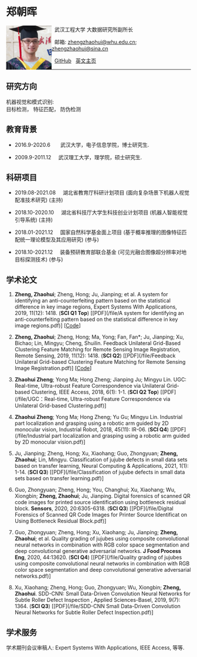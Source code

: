 # 郑朝晖  

<a href="url"><img src="/file/1.jpg" align="left" height="120" ></a>  

&nbsp; 武汉工程大学 大数据研究所副所长  

&nbsp; 邮箱: zhengzhaohui@whu.edu.cn;    zhengzhaohui@sina.cn  

&nbsp; [GitHub](https://github.com/DoctorZheng) &nbsp; [英文主页](index.md)  

*****
## 研究方向  
机器视觉和模式识别:  
目标检测， 特征匹配， 防伪检测

## 教育背景 
* 2016.9-2020.6  &nbsp; &nbsp; &nbsp;   武汉大学，电子信息学院，博士研究生.  
   
* 2009.9-2011.12  &nbsp; &nbsp;   武汉理工大学，理学院，硕士研究生.  

## 科研项目
* 2019.08-2021.08  &nbsp; &nbsp;  湖北省教育厅科研计划项目 (面向复杂场景下机器人视觉配准技术研究) (主持)  
  
* 2018.10-2020.10  &nbsp; &nbsp;  湖北省科技厅大学生科技创业计划项目 (机器人智能视觉引导系统) (主持)   
  
* 2018.01-2021.12  &nbsp; &nbsp;  国家自然科学基金面上项目 (基于概率推理的图像特征匹配统一理论模型及其应用研究) (参与)  
  
* 2018.10-2021.12  &nbsp; &nbsp;  装备预研教育部联合基金 (可见光融合图像超分辨率对地目标探测技术) (参与)  

## 学术论文
1. **Zheng, Zhaohui**; Zheng, Hong; Ju, Jianping; et al. A system for identifying an anti-counterfeiting pattern based on the statistical difference in key image regions, Expert Systems With Applications, 2019, 11(12): 1418. (**SCI Q1 Top**) [[PDF](/file/A system for identifying an anti-counterfeiting pattern based on the statistical difference in key image regions.pdf)] [[Code](https://github.com/DoctorZheng/The-anti-counterfeiting-algorithm)]  
  
3. **Zheng, Zhaohui**; Zheng, Hong; Ma, Yong; Fan, Fan*; Ju, Jianping; Xu, Bichao; Lin, Mingyu; Cheng, Shuilin. Feedback Unilateral Grid-Based Clustering Feature Matching for Remote Sensing Image Registration, Remote Sensing, 2019, 11(12): 1418. (**SCI Q2**) [[PDF](/file/Feedback Unilateral Grid-based Clustering Feature Matching for Remote Sensing Image Registration.pdf)] [[Code](https://github.com/DoctorZheng/F-UGC)]  
  
4. **Zhaohui Zheng**; Yong Ma; Hong Zheng; Jianping Ju; Mingyu Lin. UGC: Real-time, Ultra-robust Feature Correspondence via Unilateral Grid-based Clustering, IEEE Access, 2018, 6(1): 1-1. (**SCI Q2 Top**) [[PDF](/file/UGC：Real-time, Ultra-robust Feature Correspondence via Unilateral Grid-based Clustering.pdf)]  
  
5. **Zhaohui Zheng**; Yong Ma; Hong Zheng; Yu Gu; Mingyu Lin. Industrial part localization and grasping using a robotic arm guided by 2D monocular vision, Industrial Robot, 2018, 45(11): IR-06. (**SCI Q4**) [[PDF](/file/Industrial part localization and grasping using a robotic arm guided by 2D monocular vision.pdf)]  
  
6. Ju, Jianping; Zheng, Hong; Xu, Xiaohang; Guo, Zhongyuan; **Zheng, Zhaohui**; Lin, Mingyu. Classification of jujube defects in small data sets based on transfer learning, Neural Computing & Applications, 2021, 1(1): 1-14. (**SCI Q3**) [[PDF](/file/Classification of jujube defects in small data sets based on transfer learning.pdf)]  
  
7. Guo, Zhongyuan; Zheng, Hong; You, Changhui;  Xu, Xiaohang; Wu, Xiongbin; **Zheng, Zhaohui**; Ju, Jianping. Digital forensics of scanned QR code images for printed source identification using bottleneck residual block. **Sensors**, 2020, 20:6305-6318. (**SCI Q3**) [[PDF](/file/Digital Forensics of Scanned QR Code Images for Printer Source Identificat on Using Bottleneck Residual Block.pdf)]  
  
8. Guo, Zhongyuan; Zheng, Hong; Xu, Xiaohang; Ju, Jianping; **Zheng, Zhaohui**; et al. Quality grading of jujubes using composite convolutional neural networks in combination with RGB color space segmentation and deep convolutional generative adversarial networks. **J Food Process Eng**, 2020, 44:13620. (**SCI Q4**) [[PDF](/file/Quality grading of jujubes using composite convolutional neural networks in combination with RGB color space segmentation and deep convolutional generative adversarial networks.pdf)]  
  
9. Xu, Xiaohang; Zheng, Hong; Guo, Zhongyuan; Wu, Xiongbin; **Zheng, Zhaohui**. SDD-CNN: Small Data-Driven Convolution Neural Networks for Subtle Roller Defect Inspection , Applied Sciences-Basel, 2019, 9(7): 1364. (**SCI Q3**) [[PDF](/file/SDD-CNN Small Data-Driven Convolution Neural Networks for Subtle Roller Defect Inspection.pdf)]  

## 学术服务
学术期刊会议审稿人: Expert Systems With Applications, IEEE Access, 等等.


